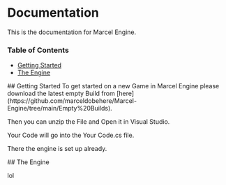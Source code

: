 # Documentation
This is the documentation for Marcel Engine.

### Table of Contents  
* [Getting Started](#start)  
* [The Engine](#engine)




<a name="start"/>
## Getting Started
To get started on a new Game in Marcel Engine please download the latest empty Build from [here](https://github.com/marceldobehere/Marcel-Engine/tree/main/Empty%20Builds).

Then you can unzip the File and Open it in Visual Studio.

Your Code will go into the Your Code.cs file.

There the engine is set up already.





<a name="engine"/>
## The Engine

lol
